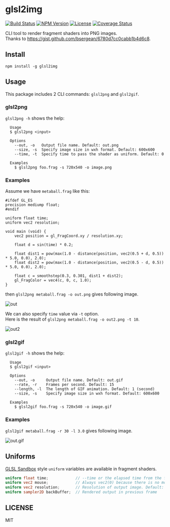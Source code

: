 # glsl2img

[![Build Status](http://img.shields.io/travis/fand/glsl2img.svg?style=flat-square)](https://travis-ci.org/fand/glsl2img)
[![NPM Version](https://img.shields.io/npm/v/glsl2img.svg?style=flat-square)](https://www.npmjs.com/package/glsl2img)
[![License](http://img.shields.io/badge/license-MIT-brightgreen.svg?style=flat-square)](http://fand.mit-license.org/)
[![Coverage Status](https://img.shields.io/coveralls/fand/glsl2img.svg?style=flat-square)](https://coveralls.io/github/fand/glsl2img?branch=master)

CLI tool to render fragment shaders into PNG images.  
Thanks to https://gist.github.com/bsergean/6780d7cc0cabb1b4d6c8.

## Install

```
npm install -g glsl2img
```

## Usage

This package includes 2 CLI commands: `glsl2png` and `glsl2gif`.


### glsl2png

`glsl2png -h` shows the help:

```
  Usage
  $ glsl2png <input>

  Options
    --out, -o   Output file name. Default: out.png
    --size, -s  Specify image size in wxh format. Default: 600x600
    --time, -t  Specify time to pass the shader as uniform. Default: 0

  Examples
    $ glsl2png foo.frag -s 720x540 -o image.png
```

### Examples

Assume we have `metaball.frag` like this:

```
#ifdef GL_ES
precision mediump float;
#endif

uniform float time;
uniform vec2 resolution;

void main (void) {
    vec2 position = gl_FragCoord.xy / resolution.xy;

    float d = sin(time) * 0.2;

    float dist1 = pow(max(1.0 - distance(position, vec2(0.5 + d, 0.5)) * 5.0, 0.0), 2.0);
    float dist2 = pow(max(1.0 - distance(position, vec2(0.5 - d, 0.5)) * 5.0, 0.0), 2.0);

    float c = smoothstep(0.3, 0.301, dist1 + dist2);
    gl_FragColor = vec4(c, 0, c, 1.0);
}
```

then `glsl2png metaball.frag -o out.png` gives following image.

![out](https://cloud.githubusercontent.com/assets/1403842/25777407/30317b7c-3317-11e7-8dd1-b293f6a6091f.png)

We can also specify `time` value via `-t` option.  
Here is the result of `glsl2png metaball.frag -o out2.png -t 10`.

![out2](https://cloud.githubusercontent.com/assets/1403842/25777406/30301ef8-3317-11e7-8f76-af0f90154951.png)

### glsl2gif

`glsl2gif -h` shows the help:

```
  Usage
  $ glsl2gif <input>

  Options
    --out, -o     Output file name. Default: out.gif
    --rate, -r    Frames per second. Default: 15
    --length, -l  The length of GIF animation. Default: 1 (second)
    --size, -s    Specify image size in wxh format. Default: 600x600

  Examples
    $ glsl2gif foo.frag -s 720x540 -o image.gif
```

### Examples

`glsl2gif metaball.frag -r 30 -l 3.0` gives following image.

![out.gif](https://cloud.githubusercontent.com/assets/1403842/25780683/218b9dfa-3367-11e7-85d6-6bd78d44bcd5.gif)

## Uniforms

[GLSL Sandbox](http://glslsandbox.com/) style `uniform` variables are available in fragment shaders.

```glsl
uniform float time;            // --time or the elapsed time from the first frame. Default: 0
uniform vec2 mouse;            // Always vec2(0) because there is no mouse in CLI
uniform vec2 resolution;       // Resolution of output image. Default: vec2(600.);
uniform sampler2D backBuffer;  // Rendered output in previous frame
```

## LICENSE

MIT
